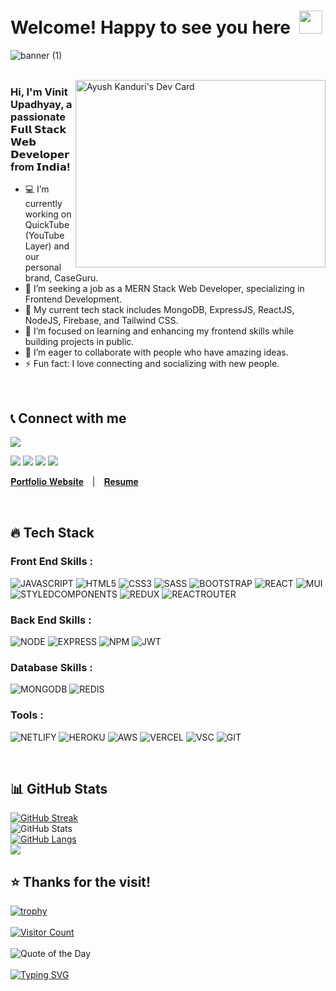 <!-- ### Hi there 👋 -->

<!--
**Vinit-Upadhyay/Vinit-Upadhyay** is a ✨ _special_ ✨ repository because its `README.md` (this file) appears on your GitHub profile.

Here are some ideas to get you started:

- 🔭 I’m currently working on ...
- 🌱 I’m currently learning ...
- 👯 I’m looking to collaborate on ...
- 🤔 I’m looking for help with ...
- 💬 Ask me about ...
- 📫 How to reach me: ...
- 😄 Pronouns: ...
- ⚡ Fun fact: ...
-->

<!-- [![Linkedin Badge](https://img.shields.io/badge/-VinitUpadhyay-blue?style=flat-square&logo=Linkedin&logoColor=white&link=https://www.linkedin.com/in/vinit-upadhyay)](https://www.linkedin.com/in/vinit-upadhyay)  -->

# Welcome! Happy to see you here&ensp;<img src="./wave.gif" width="37px" height="37px" />

![banner (1)](https://user-images.githubusercontent.com/76626529/185743060-d78e7a84-2079-4e45-a634-a0215431e921.png)
<br />
<br />

<!-- <a href="https://app.daily.dev/vinit4u">
<img src="https://api.daily.dev/devcards/XYZ.png?r=zpj" width="400" alt="Vinit Upadhyay's Dev Card" align="right"/>
</a> -->
<a href="https://app.daily.dev/vinit84">
  <img src="https://api.daily.dev/devcards/v2/y33XLVAMpl9dFxVqy1SIB.png?" width="400" height="300" alt="Ayush Kanduri's Dev Card" align="right"/>
</a>

### Hi, I'm Vinit Upadhyay, a passionate 𝗙𝘂𝗹𝗹 𝗦𝘁𝗮𝗰𝗸 𝗪𝗲𝗯 𝗗𝗲𝘃𝗲𝗹𝗼𝗽𝗲𝗿 from 𝗜𝗻𝗱𝗶𝗮!
- 💻 I’m currently working on QuickTube (YouTube Layer) and our personal brand, CaseGuru.
- 🚀 I’m seeking a job as a MERN Stack Web Developer, specializing in Frontend Development.
- 🔭 My current tech stack includes MongoDB, ExpressJS, ReactJS, NodeJS, Firebase, and Tailwind CSS.
- 🌱 I’m focused on learning and enhancing my frontend skills while building projects in public.
- 👯 I’m eager to collaborate with people who have amazing ideas.
- ⚡ Fun fact: I love connecting and socializing with new people.
<br />

## 📞 Connect with me

[<img src="https://img.shields.io/badge/LinkedIn-0077B5?style=for-the-badge&logo=linkedin&logoColor=white" />](https://www.linkedin.com/in/vinit-upadhyay)
<!-- [<img src="https://img.shields.io/badge/Twitter-1DA1F2?style=for-the-badge&logo=twitter&logoColor=white" />](https://twitter.com/vinit) !-->
[<img src="https://img.shields.io/badge/Gmail-D14836?style=for-the-badge&logo=gmail&logoColor=white" />](mailto:vinitupadhyay8454@gmail.com)
[<img src="https://img.shields.io/badge/GitHub-100000?style=for-the-badge&logo=github&logoColor=white" />](https://github.com/vinit84)
[<img src="https://img.shields.io/badge/-Hackerrank-2EC866?style=for-the-badge&logo=HackerRank&logoColor=white" />](https://www.hackerrank.com/vinitupadhyay)
[<img src="https://img.shields.io/badge/-LeetCode-FFA116?style=for-the-badge&logo=LeetCode&logoColor=black" />](https://leetcode.com/vinitupadhyay/) 

<span> [𝐏𝐨𝐫𝐭𝐟𝐨𝐥𝐢𝐨 𝐖𝐞𝐛𝐬𝐢𝐭𝐞](http://vinitupadhyay.me)&emsp;|&emsp;[𝐑𝐞𝐬𝐮𝐦𝐞](http://vinitupadhyay.me/resume) </span>

<br />

## 🔥 Tech Stack

### Front End Skills :
![JAVASCRIPT](https://img.shields.io/badge/JavaScript-323330?style=for-the-badge&logo=javascript&logoColor=F7DF1E)
![HTML5](https://img.shields.io/badge/HTML5-E34F26?style=for-the-badge&logo=html5&logoColor=white)
![CSS3](https://img.shields.io/badge/CSS3-1572B6?style=for-the-badge&logo=css3&logoColor=white)
![SASS](https://img.shields.io/badge/Sass-CC6699?style=for-the-badge&logo=sass&logoColor=white)
![BOOTSTRAP](https://img.shields.io/badge/Bootstrap-563D7C?style=for-the-badge&logo=bootstrap&logoColor=white)
![REACT](https://img.shields.io/badge/React-20232A?style=for-the-badge&logo=react&logoColor=61DAFB)
![MUI](https://img.shields.io/badge/Material--UI-0081CB?style=for-the-badge&logo=material-ui&logoColor=white)
![STYLEDCOMPONENTS](https://img.shields.io/badge/styled--components-DB7093?style=for-the-badge&logo=styled-components&logoColor=white)
![REDUX](https://img.shields.io/badge/Redux-593D88?style=for-the-badge&logo=redux&logoColor=white)
![REACTROUTER](https://img.shields.io/badge/React_Router-CA4245?style=for-the-badge&logo=react-router&logoColor=white)

### Back End Skills :
![NODE](https://img.shields.io/badge/Node.js-43853D?style=for-the-badge&logo=node.js&logoColor=white)
![EXPRESS](https://img.shields.io/badge/Express.js-404D59?style=for-the-badge)
![NPM](https://img.shields.io/badge/NPM-%23000000.svg?style=for-the-badge&logo=npm&logoColor=white)
![JWT](https://img.shields.io/badge/json%20web%20tokens-323330?style=for-the-badge&logo=json-web-tokens&logoColor=pink)

### Database Skills :
![MONGODB](https://img.shields.io/badge/MongoDB-4EA94B?style=for-the-badge&logo=mongodb&logoColor=white)
![REDIS](https://img.shields.io/badge/redis-%23DD0031.svg?&style=for-the-badge&logo=redis&logoColor=white)

### Tools :
![NETLIFY](https://img.shields.io/badge/Netlify-00C7B7?style=for-the-badge&logo=netlify&logoColor=white)
![HEROKU](https://img.shields.io/badge/Heroku-430098?style=for-the-badge&logo=heroku&logoColor=white)
![AWS](https://img.shields.io/badge/Amazon_AWS-232F3E?style=for-the-badge&logo=amazon-aws&logoColor=white)
![VERCEL](https://img.shields.io/badge/Vercel-000000?style=for-the-badge&logo=vercel&logoColor=white)
![VSC](https://img.shields.io/badge/Visual_Studio_Code-0078D4?style=for-the-badge&logo=visual%20studio%20code&logoColor=white)
![GIT](https://img.shields.io/badge/GIT-E44C30?style=for-the-badge&logo=git&logoColor=white)

<br />

## 📊 GitHub Stats

<p align="left">

[![GitHub Streak](https://github-readme-streak-stats.herokuapp.com?user=vinit84&theme=radical&hide_border=true&date_format=M%20j%5B%2C%20Y%5D)](https://git.io/streak-stats)
<br />
![GitHub Stats](https://github-readme-stats.vercel.app/api?username=vinit84&theme=radical&show_icons=true&hide_border=true)
<br />
[![GitHub Langs](https://github-readme-stats.vercel.app/api/top-langs/?username=vinit84&theme=radical&hide_border=true&layout=compact)](https://github.com/vinit84/github-readme-stats)
<br />
<img src="https://activity-graph.herokuapp.com/graph?username=vinit84&bg_color=0f2d3d&color=1cadfb&line=1cadfb&point=1cadfb&area=true&hide_border=true">

</p>

## ⭐ Thanks for the visit!

[![trophy](https://github-profile-trophy.vercel.app/?username=vinit84&theme=radical)](https://github.com/vinit84)
<br />
<br />
[![Visitor Count](https://visitcount.itsvg.in/api?id=Vinit-Upadhyay&icon=0&color=0)](https://visitcount.itsvg.in)
<br />
<br />
![Quote of the Day](https://quotes-github-readme.vercel.app/api?type=horizontal&theme=radical)
<br />
<br /> 
[![Typing SVG](https://readme-typing-svg.herokuapp.com?duration=6000&lines=%E2%80%9CBelieve+in+yourself.%E2%80%9D)](https://git.io/typing-svg)




